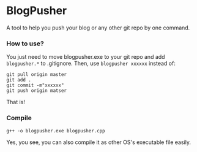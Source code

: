 # BlogPusher
A tool to help you push your blog or any other git repo by one command.

### How to use?
You just need to move blogpusher.exe to your git repo and add `blogpusher.*` to .gitignore.
Then, use `blogpusher xxxxxx` instead of:
```
git pull origin master
git add .
git commit -m"xxxxxx"
git push origin matser
```
That is!

### Compile
```
g++ -o blogpusher.exe blogpusher.cpp
```
Yes, you see, you can also compile it as other OS's executable file easily.
